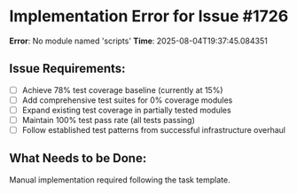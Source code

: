 # Implementation Error for Issue #1726

**Error**: No module named 'scripts'
**Time**: 2025-08-04T19:37:45.084351

## Issue Requirements:

- [ ] Achieve 78% test coverage baseline (currently at 15%)
- [ ] Add comprehensive test suites for 0% coverage modules
- [ ] Expand existing test coverage in partially tested modules
- [ ] Maintain 100% test pass rate (all tests passing)
- [ ] Follow established test patterns from successful infrastructure overhaul

## What Needs to be Done:

Manual implementation required following the task template.
